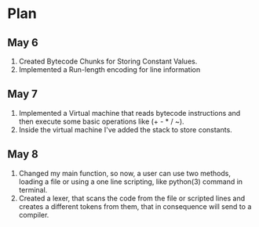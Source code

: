 # Plan
## May 6
  1. Created Bytecode Chunks for Storing Constant Values.
  2. Implemented a Run-length encoding for line information
## May 7
  1. Implemented a Virtual machine that reads bytecode instructions and then execute some basic operations like (+ - * / ~).
  2. Inside the virtual machine I've added the stack to store constants.
## May 8
  1. Changed my main function, so now, a user can use two methods, loading a file or using a one line scripting, like python(3) command in terminal.
  2. Created a lexer, that scans the code from the file or scripted lines and creates a different tokens from them, that in consequence will send to a compiler.
